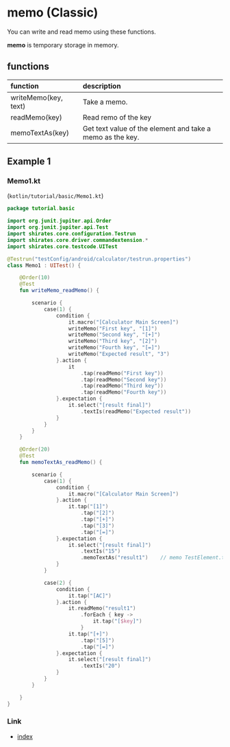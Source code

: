 # memo (Classic)

You can write and read memo using these functions.

**memo** is temporary storage in memory.

## functions

| function             | description                                               |
|:---------------------|:----------------------------------------------------------|
| writeMemo(key, text) | Take a memo.                                              |
| readMemo(key)        | Read remo of the key                                      |
| memoTextAs(key)      | Get text value of the element and take a memo as the key. |

## Example 1

### Memo1.kt

(`kotlin/tutorial/basic/Memo1.kt`)

```kotlin
package tutorial.basic

import org.junit.jupiter.api.Order
import org.junit.jupiter.api.Test
import shirates.core.configuration.Testrun
import shirates.core.driver.commandextension.*
import shirates.core.testcode.UITest

@Testrun("testConfig/android/calculator/testrun.properties")
class Memo1 : UITest() {

    @Order(10)
    @Test
    fun writeMemo_readMemo() {

        scenario {
            case(1) {
                condition {
                    it.macro("[Calculator Main Screen]")
                    writeMemo("First key", "[1]")
                    writeMemo("Second key", "[+]")
                    writeMemo("Third key", "[2]")
                    writeMemo("Fourth key", "[=]")
                    writeMemo("Expected result", "3")
                }.action {
                    it
                        .tap(readMemo("First key"))
                        .tap(readMemo("Second key"))
                        .tap(readMemo("Third key"))
                        .tap(readMemo("Fourth key"))
                }.expectation {
                    it.select("[result final]")
                        .textIs(readMemo("Expected result"))
                }
            }
        }
    }

    @Order(20)
    @Test
    fun memoTextAs_readMemo() {

        scenario {
            case(1) {
                condition {
                    it.macro("[Calculator Main Screen]")
                }.action {
                    it.tap("[1]")
                        .tap("[2]")
                        .tap("[+]")
                        .tap("[3]")
                        .tap("[=]")
                }.expectation {
                    it.select("[result final]")
                        .textIs("15")
                        .memoTextAs("result1")    // memo TestElement.text as "result1"
                }
            }

            case(2) {
                condition {
                    it.tap("[AC]")
                }.action {
                    it.readMemo("result1")
                        .forEach { key ->
                            it.tap("[$key]")
                        }
                    it.tap("[+]")
                        .tap("[5]")
                        .tap("[=]")
                }.expectation {
                    it.select("[result final]")
                        .textIs("20")
                }
            }
        }

    }
}
```

### Link

- [index](../../../index.md)

